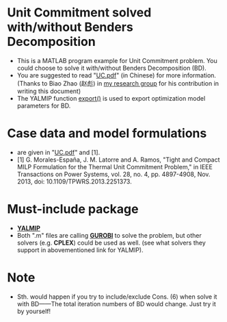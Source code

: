 # Unit Commitment solved with/without Benders Decomposition
- This is a MATLAB program example for Unit Commitment problem. You could choose to solve it with/without Benders Decomposition (BD). 
- You are suggested to read "[UC.pdf](https://github.com/a280558071/UC_Solvedby_BendersDecomp/blob/main/UC.pdf)" (in Chinese) for more information. (Thanks to Biao Zhao (赵彪) in [my research group](https://xinweishen.com/group.html) for his contribution in writing this document)
- The YALMIP function [export()](https://yalmip.github.io/command/export/) is used to export optimization model parameters for BD. 
# Case data and model formulations
- are given in  "[UC.pdf](https://github.com/a280558071/UC_Solvedby_BendersDecomp/blob/main/UC.pdf)" and [1].
- [1] G. Morales-España, J. M. Latorre and A. Ramos, "Tight and Compact MILP Formulation for the Thermal Unit Commitment Problem," in IEEE Transactions on Power Systems, vol. 28, no. 4, pp. 4897-4908, Nov. 2013, doi: 10.1109/TPWRS.2013.2251373.
# Must-include package
- [**YALMIP**](https://yalmip.github.io/) 
- Both ".m" files are calling [**GUROBI**](https://www.gurobi.com/) to solve the problem, but other solvers (e.g. **CPLEX**) could be used as well. (see what solvers they support in abovementioned link for YALMIP).
 # Note
- Sth. would happen if you try to include/exclude Cons. (6) when solve it with BD——The total iteration numbers of BD would change. Just try it by yourself! 

